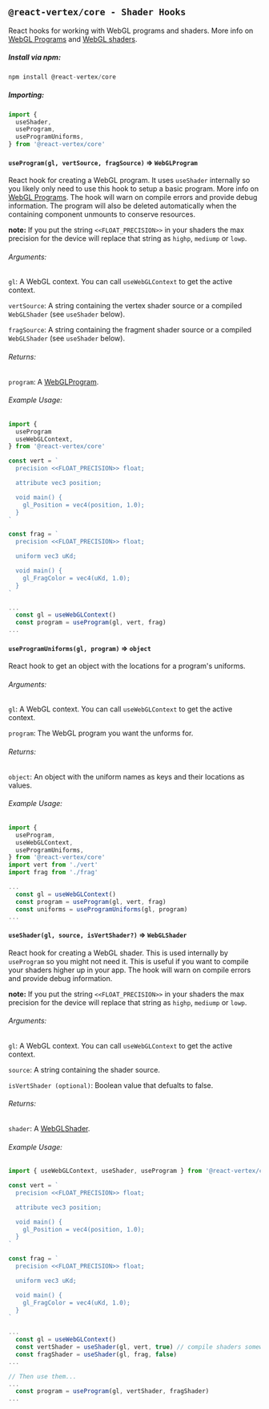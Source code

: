 ## `@react-vertex/core - Shader Hooks`

React hooks for working with WebGL programs and shaders. More info on [WebGL Programs](https://developer.mozilla.org/en-US/docs/Web/API/WebGLProgram) and [WebGL shaders](https://developer.mozilla.org/en-US/docs/Web/API/WebGLShader).

##### Install via npm:
```js
npm install @react-vertex/core
```

##### Importing:

```js
import {
  useShader,
  useProgram,
  useProgramUniforms,
} from '@react-vertex/core'
```

#### `useProgram(gl, vertSource, fragSource)` => `WebGLProgram`

React hook for creating a WebGL program.  It uses `useShader` internally so you likely only need to use this hook to setup a basic program. More info on [WebGL Programs](https://developer.mozilla.org/en-US/docs/Web/API/WebGLProgram).  The hook will warn on compile errors and provide debug information.  The program will also be deleted automatically when the containing component unmounts to conserve resources.

**note:** If you put the string `<<FLOAT_PRECISION>>` in your shaders the max precision for the device will replace that string as `highp`, `mediump` or `lowp`.

###### Arguments:

`gl`: A WebGL context.  You can call `useWebGLContext` to get the active context. 

`vertSource`: A string containing the vertex shader source or a compiled `WebGLShader` (see `useShader` below).

`fragSource`: A string containing the fragment shader source or a compiled `WebGLShader` (see `useShader` below).

###### Returns:

`program`: A [WebGLProgram](https://developer.mozilla.org/en-US/docs/Web/API/WebGLProgram).

###### Example Usage:

```js
import {
  useProgram
  useWebGLContext,
} from '@react-vertex/core'

const vert = `
  precision <<FLOAT_PRECISION>> float;

  attribute vec3 position;

  void main() {
    gl_Position = vec4(position, 1.0);
  }
`

const frag = `
  precision <<FLOAT_PRECISION>> float;

  uniform vec3 uKd;

  void main() {
    gl_FragColor = vec4(uKd, 1.0);
  }
`

...
  const gl = useWebGLContext()
  const program = useProgram(gl, vert, frag)
...
```

#### `useProgramUniforms(gl, program)` => `object`

React hook to get an object with the locations for a program's uniforms.

###### Arguments:

`gl`: A WebGL context.  You can call `useWebGLContext` to get the active context. 

`program`: The WebGL program you want the unforms for.

###### Returns:

`object`: An object with the uniform names as keys and their locations as values.

###### Example Usage:

```js
import {
  useProgram,
  useWebGLContext,
  useProgramUniforms,
} from '@react-vertex/core'
import vert from './vert'
import frag from './frag'

...
  const gl = useWebGLContext()
  const program = useProgram(gl, vert, frag)
  const uniforms = useProgramUniforms(gl, program)
...
```

#### `useShader(gl, source, isVertShader?)` => `WebGLShader`

React hook for creating a WebGL shader. This is used internally by `useProgram` so you might not need it. This is useful if you want to compile your shaders higher up in your app. The hook will warn on compile errors and provide debug information.

**note:** If you put the string `<<FLOAT_PRECISION>>` in your shaders the max precision for the device will replace that string as `highp`, `mediump` or `lowp`.

###### Arguments:

`gl`: A WebGL context.  You can call `useWebGLContext` to get the active context. 

`source`: A string containing the shader source.

`isVertShader (optional)`: Boolean value that defualts to false.

###### Returns:

`shader`: A [WebGLShader](https://developer.mozilla.org/en-US/docs/Web/API/WebGLShader).

###### Example Usage:

```js
import { useWebGLContext, useShader, useProgram } from '@react-vertex/core'

const vert = `
  precision <<FLOAT_PRECISION>> float;

  attribute vec3 position;

  void main() {
    gl_Position = vec4(position, 1.0);
  }
`

const frag = `
  precision <<FLOAT_PRECISION>> float;

  uniform vec3 uKd;

  void main() {
    gl_FragColor = vec4(uKd, 1.0);
  }
`

...
  const gl = useWebGLContext()
  const vertShader = useShader(gl, vert, true) // compile shaders somewhere
  const fragShader = useShader(gl, frag, false)
...

// Then use them...
...
  const program = useProgram(gl, vertShader, fragShader)
...
```
